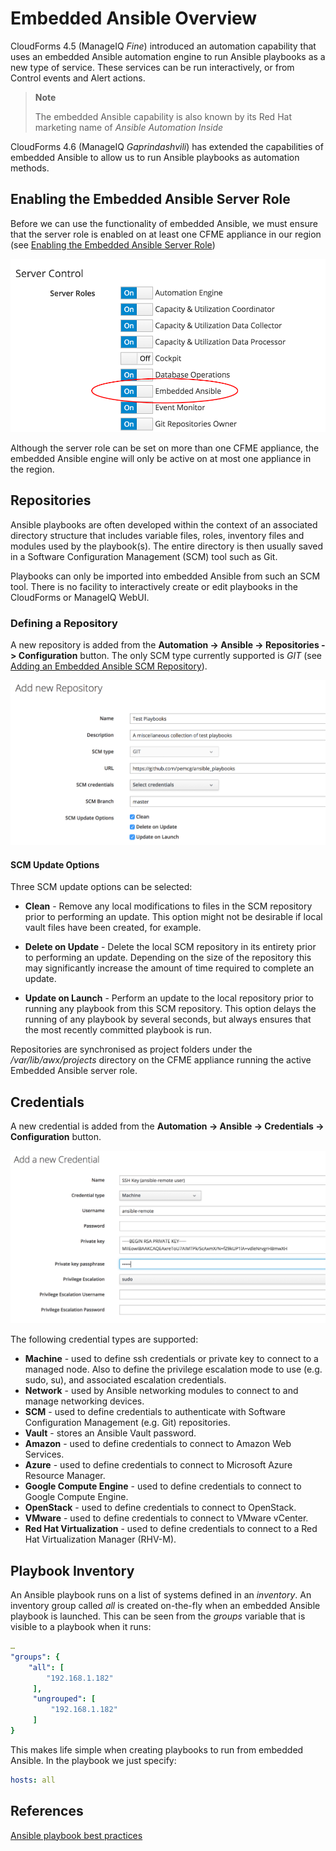 # Embedded Ansible Overview

CloudForms 4.5 (ManageIQ *Fine*) introduced an automation capability
that uses an embedded Ansible automation engine to run Ansible playbooks
as a new type of service. These services can be run interactively, or
from Control events and Alert actions.

> **Note**
> 
> The embedded Ansible capability is also known by its Red Hat marketing
> name of *Ansible Automation Inside*

CloudForms 4.6 (ManageIQ *Gaprindashvili*) has extended the capabilities
of embedded Ansible to allow us to run Ansible playbooks as automation
methods.

## Enabling the Embedded Ansible Server Role

Before we can use the functionality of embedded Ansible, we must ensure that the server role is enabled on at least one CFME appliance in our region (see [Enabling the Embedded Ansible Server Role](#i1))

![Enabling the Embedded Ansible Server Role](images/ss1.png)


Although the server role can be set on more than one CFME appliance, the embedded Ansible engine will only be active on at most one appliance in the region.

## Repositories

Ansible playbooks are often developed within the context of an associated directory structure that includes variable files, roles, inventory files and modules used by the playbook(s). The entire directory is then usually saved in a Software Configuration Management (SCM) tool such as Git.

Playbooks can only be imported into embedded Ansible from such an SCM tool. There is no facility to interactively create or edit playbooks in the CloudForms or ManageIQ WebUI.

### Defining a Repository

A new repository is added from the **Automation -> Ansible -> Repositories -> Configuration** button. The only SCM type currently supported is _GIT_ (see [Adding an Embedded Ansible SCM Repository](#i1)).

![Adding an Embedded Ansible SCM Repository](images/oss2.png)

#### SCM Update Options

Three SCM update options can be selected:

* **Clean** - Remove any local modifications to files in the SCM repository prior to performing an update. This option might not be desirable if local vault files have been created, for example.

* **Delete on Update** - Delete the local SCM repository in its entirety prior to performing an update. Depending on the size of the repository this may significantly increase the amount of time required to complete an update.

* **Update on Launch** - Perform an update to the local repository prior to running any playbook from this SCM repository. This option delays the running of any playbook by several seconds, but always ensures that the most recently committed playbook is run.

Repositories are synchronised as project folders under the _/var/lib/awx/projects_ directory on the CFME appliance running the active Embedded Ansible server role.

## Credentials

A new credential is added from the **Automation -> Ansible -> Credentials -> Configuration** button.

![Adding an Embedded Ansible Machine Credential](images/oss4.png)

The following credential types are supported:

* **Machine** - used to define ssh credentials or private key to connect to a managed node. Also to define the privilege escalation mode to use (e.g. sudo, su), and associated escalation credentials.
* **Network** - used by Ansible networking modules to connect to and manage networking devices.
* **SCM** - used to define credentials to authenticate with Software Configuration Management (e.g. Git) repositories.
* **Vault** - stores an Ansible Vault password.
* **Amazon** - used to define credentials to connect to Amazon Web Services.
* **Azure** - used to define credentials to connect to Microsoft Azure Resource Manager.
* **Google Compute Engine** - used to define credentials to connect to Google Compute Engine.
* **OpenStack** -  used to define credentials to connect to OpenStack.
* **VMware** - used to define credentials to connect to VMware vCenter.
* **Red Hat Virtualization** - used to define credentials to connect to a Red Hat Virtualization Manager (RHV-M).
 
 
## Playbook Inventory

An Ansible playbook runs on a list of systems defined in an _inventory_. An inventory group called _all_ is created on-the-fly when an embedded Ansible playbook is launched. This can be seen from the _groups_ variable that is visible to a playbook when it runs:

``` yaml
…
"groups": {
    "all": [
        "192.168.1.182"
     ],
     "ungrouped": [
         "192.168.1.182"
     ]
}
```

This makes life simple when creating playbooks to run from embedded Ansible. In the playbook we just specify:

``` yaml
hosts: all
```

## References

[Ansible playbook best practices](https://docs.ansible.com/ansible/latest/user_guide/playbooks_best_practices.html)